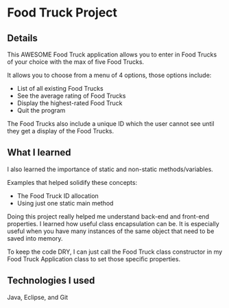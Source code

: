 # Food Truck Project

## Details
This AWESOME Food Truck application allows you to enter in Food Trucks of 
your choice with the max of five Food Trucks. 

It allows you to choose from a menu of 4 options, those options include: 

- List of all existing Food Trucks
- See the average rating of Food Trucks
- Display the highest-rated Food Truck
- Quit the program


The Food Trucks also include a unique ID which the user cannot see until they
get a display of the Food Trucks.

## What I learned

I also learned the importance of
static and non-static methods/variables.

Examples that helped solidify these concepts:

- The Food Truck ID allocation 
- Using just one static main method


Doing this project really helped me understand back-end and front-end properties. 
I learned how useful class encapsulation can be. 
It is especially useful when you have
many instances of the same object that need to be saved into memory.

To keep the code DRY, I can just call the Food Truck class constructor in my 
Food Truck Application class to set those specific properties.


## Technologies I used

Java, Eclipse, and Git
